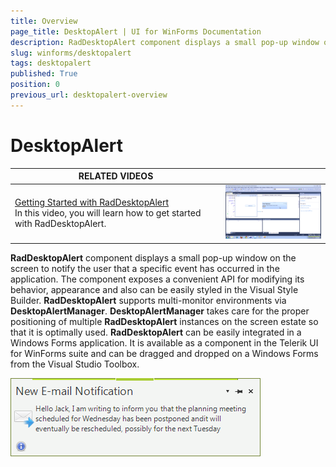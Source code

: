 ```yaml
---
title: Overview
page_title: DesktopAlert | UI for WinForms Documentation
description: RadDesktopAlert component displays a small pop-up window on the screen to notify the user that a specific event has occurred in the application. 
slug: winforms/desktopalert
tags: desktopalert
published: True
position: 0
previous_url: desktopalert-overview
---
```


# DesktopAlert

| RELATED VIDEOS |  |
| ------ | ------ |
|[Getting Started with RadDesktopAlert](http://tv.telerik.com/watch/winforms/getting-started-with-raddesktopalert)<br>In this video, you will learn how to get started with RadDesktopAlert.|![desktopalert-overview 001](images/desktopalert-overview001.png)|

__RadDesktopAlert__ component displays a small pop-up window on the screen to notify the user that a specific event has occurred in the application. The component exposes a convenient API for modifying its behavior, appearance and also can be easily styled in the Visual Style Builder. __RadDesktopAlert__ supports multi-monitor environments via __DesktopAlertManager__. __DesktopAlertManager__ takes care for the proper positioning of multiple __RadDesktopAlert__ instances on the screen estate so that it is optimally used. __RadDesktopAlert__ can be easily integrated in a Windows Forms application. It is available as a component in the Telerik UI for WinForms suite and can be dragged and dropped on a Windows Forms from the Visual Studio Toolbox.

![desktopalert-overview 002](images/desktopalert-overview002.png)
